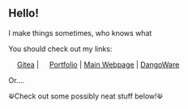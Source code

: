 ## Hello!
I make things sometimes, who knows what

You should check out my links:

<img src="https://user-images.githubusercontent.com/72430668/231250232-bf3b0e31-2b08-4b47-af15-0a3a43149900.png" height=13> [Gitea](https://g2games.dev/git/) | <img src="https://g2games.dev/portfolio/images/g2_logo.png" height=13> [Portfolio](https://g2games.dev/portfolio) | [Main Webpage](https://g2games.dev) | [DangoWare](https://github.com/DangoWare)

Or....

⟱Check out some possibly neat stuff below!⟱
